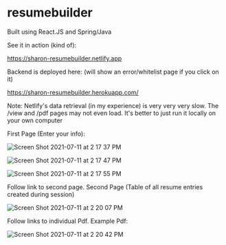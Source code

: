 # resumebuilder
Built using React.JS and Spring/Java

See it in action (kind of):

https://sharon-resumebuilder.netlify.app

Backend is deployed here: (will show an error/whitelist page if you click on it)

https://sharon-resumebuilder.herokuapp.com/

Note: Netlify's data retrieval (in my experience) is very very very slow. The /view and /pdf pages may not even load.
It's better to just run it locally on your own computer

First Page (Enter your info):

![Screen Shot 2021-07-11 at 2 17 37 PM](https://user-images.githubusercontent.com/49866981/125185543-0ee7be00-e258-11eb-8cdd-9e7f738fe7e6.png)

![Screen Shot 2021-07-11 at 2 17 47 PM](https://user-images.githubusercontent.com/49866981/125185557-2161f780-e258-11eb-95b1-e91c34ac385d.png)

![Screen Shot 2021-07-11 at 2 17 55 PM](https://user-images.githubusercontent.com/49866981/125185565-28890580-e258-11eb-900b-4c78109f78c3.png)

Follow link to second page.
Second Page (Table of all resume entries created during session)

![Screen Shot 2021-07-11 at 2 20 07 PM](https://user-images.githubusercontent.com/49866981/125185572-2de65000-e258-11eb-9197-772d8b6b2d33.png)

Follow links to individual Pdf.
Example Pdf:

![Screen Shot 2021-07-11 at 2 20 42 PM](https://user-images.githubusercontent.com/49866981/125185577-350d5e00-e258-11eb-978a-461011a431c7.png)
